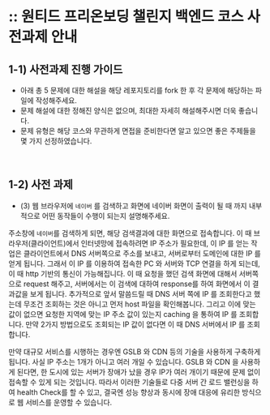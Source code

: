 # :: 원티드 프리온보딩 챌린지 백엔드 코스 사전과제 안내

## 1-1) 사전과제 진행 가이드

- 아래 총 5 문제에 대한 해설을 해당 레포지토리를 fork 한 후 각 문제에 해당하는 파일에 작성해주세요.
- 문제 해설에 대한 정해진 양식은 없으며, 최대한 자세히 해설해주시면 더욱 좋습니다.
- 문제 유형은 해당 코스와 무관하게 면접을 준비한다면 알고 있으면 좋은 주제들을 몇 가지 선정하였습니다.

<br>

## 1-2) 사전 과제

- (3) 웹 브라우저에 `네이버` 를 검색하고 화면에 네이버 화면이 출력이 될 때 까지 내부적으로 어떤 동작들이 수행이 되는지 설명해주세요.

주소창에 `네이버`를 검색하게 되면, 해당 검색결과에 대한 화면으로 접속합니다. 이 때 브라우저(클라이언트)에서 인터넷망에 접속하려면 IP 주소가 필요한데, 이 IP 를 얻는 작업은 클라이언트에서 DNS 서버쪽으로 주소를 보내고, 서버로부터 도메인에 대한 IP 를 얻게 됩니다. 그래서 이 IP 를 이용하여 접속한 PC 와 서버와 TCP 연결을 하게 되는데, 이 때 http 기반의 통신이 가능해집니다. 이 때 요청을 했던 검색 화면에 대해서 서버쪽으로 request 해주고, 서버에서는 이 검색에 대하여 response를 하여 화면에서 이 결과값을 보게 됩니다. 추가적으로 앞서 말씀드릴 때 DNS 서버 쪽에 IP 를 조회한다고 했는데 무조건 조회하는 것은 아니고 먼저 host 파일을 확인해봅니다. 그리고 이에 맞는 값이 없으면 요청한 지역에 맞는 IP 주소 값이 있는지 caching 을 통하여 IP 를 조회합니다. 만약 2가지 방법으로도 조회되는 IP 값이 없다면 이 때 DNS 서버에서 IP 를 조회합니다.

만약 대규모 서비스를 시행하는 경우엔 GSLB 와 CDN 등의 기술을 사용하게 구축하게 됩니다. 사실 IP 주소는 1개가 아니고 여러 개일 수 있습니다. GSLB 와 CDN 을 사용하게 된다면, 한 도시에 있는 서버가 장애가 났을 경우 IP가 여러 개이기 때문에 문제 없이 접속할 수 있게 되는 것입니다. 따라서 이러한 기술들로 다중 서버 간 로드 밸런싱을 하여 health Check를 할 수 있고, 결국엔 성능 향상과 동시에 장애 대응에 유리한 방식으로 웹 서비스를 운영할 수 있습니다.
<br>
